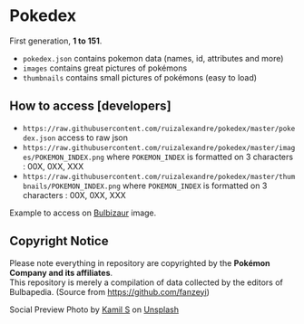 # Pokedex

First generation, __1 to 151__.

* `pokedex.json` contains pokemon data (names, id, attributes and more)
* `images` contains great pictures of pokémons
* `thumbnails` contains small pictures of pokémons (easy to load)

## How to access [developers]

* `https://raw.githubusercontent.com/ruizalexandre/pokedex/master/pokedex.json` access to raw json
* `https://raw.githubusercontent.com/ruizalexandre/pokedex/master/images/POKEMON_INDEX.png` where `POKEMON_INDEX` is formatted on 3 characters : 00X, 0XX, XXX
* `https://raw.githubusercontent.com/ruizalexandre/pokedex/master/thumbnails/POKEMON_INDEX.png` where `POKEMON_INDEX` is formatted on 3 characters : 00X, 0XX, XXX

Example to access on [Bulbizaur](https://raw.githubusercontent.com/ruizalexandre/pokedex/master/images/001.png) image.

## Copyright Notice
Please note everything in repository are copyrighted by the __Pokémon Company and its affiliates__.<br>This repository is merely a compilation of data collected by the editors of Bulbapedia. (Source from https://github.com/fanzeyi)

Social Preview Photo by <a href="https://unsplash.com/@16bitspixelz?utm_source=unsplash&utm_medium=referral&utm_content=creditCopyText">Kamil S</a> on <a href="https://unsplash.com/?utm_source=unsplash&utm_medium=referral&utm_content=creditCopyText">Unsplash</a>
  